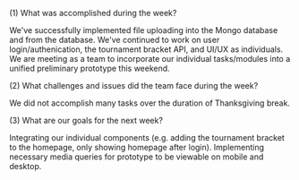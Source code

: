 (1) What was accomplished during the week?

We've successfully implemented file uploading into the Mongo database and from the database. We've continued to work on user login/authenication, the tournament bracket API, and UI/UX as individuals. We are meeting as a team to incorporate our individual tasks/modules into a unified preliminary prototype this weekend.

(2) What challenges and issues did the team face during the week?

We did not accomplish many tasks over the duration of Thanksgiving break.

(3) What are our goals for the next week?

Integrating our individual components (e.g. adding the tournament bracket to the homepage, only showing homepage after login). Implementing necessary media queries for prototype to be viewable on mobile and desktop.